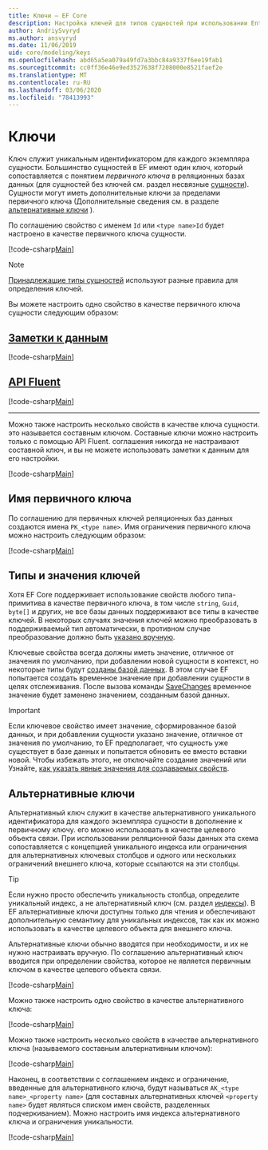 ```yaml
---
title: Ключи — EF Core
description: Настройка ключей для типов сущностей при использовании Entity Framework Core
author: AndriySvyryd
ms.author: ansvyryd
ms.date: 11/06/2019
uid: core/modeling/keys
ms.openlocfilehash: abd65a5ea079a49fd7a3bbc84a9337f6ee19fab1
ms.sourcegitcommit: cc0ff36e46e9ed3527638f7208000e8521faef2e
ms.translationtype: MT
ms.contentlocale: ru-RU
ms.lasthandoff: 03/06/2020
ms.locfileid: "78413993"
---
```

# <a name="keys"></a>Ключи

Ключ служит уникальным идентификатором для каждого экземпляра сущности. Большинство сущностей в EF имеют один ключ, который сопоставляется с понятием *первичного ключа* в реляционных базах данных (для сущностей без ключей см. раздел несвязные [сущности](xref:core/modeling/keyless-entity-types)). Сущности могут иметь дополнительные ключи за пределами первичного ключа (Дополнительные сведения см. в разделе [альтернативные ключи](#alternate-keys) ).

По соглашению свойство с именем `Id` или `<type name>Id` будет настроено в качестве первичного ключа сущности.

[!code-csharp[Main](../../../samples/core/Modeling/Conventions/KeyId.cs?name=KeyId&highlight=3,11)]

> [!NOTE]
> [Принадлежащие типы сущностей](xref:core/modeling/owned-entities) используют разные правила для определения ключей.

Вы можете настроить одно свойство в качестве первичного ключа сущности следующим образом:

## <a name="data-annotations"></a>[Заметки к данным](#tab/data-annotations)

[!code-csharp[Main](../../../samples/core/Modeling/DataAnnotations/KeySingle.cs?name=KeySingle&highlight=3)]

## <a name="fluent-api"></a>[API Fluent](#tab/fluent-api)

[!code-csharp[Main](../../../samples/core/Modeling/FluentAPI/KeySingle.cs?name=KeySingle&highlight=4)]

***

Можно также настроить несколько свойств в качестве ключа сущности. это называется составным ключом. Составные ключи можно настроить только с помощью API Fluent. соглашения никогда не настраивают составной ключ, и вы не можете использовать заметки к данным для его настройки.

[!code-csharp[Main](../../../samples/core/Modeling/FluentAPI/KeyComposite.cs?name=KeyComposite&highlight=4)]

## <a name="primary-key-name"></a>Имя первичного ключа

По соглашению для первичных ключей реляционных баз данных создаются имена `PK_<type name>`. Имя ограничения первичного ключа можно настроить следующим образом:

[!code-csharp[Main](../../../samples/core/Modeling/FluentAPI/KeyName.cs?name=KeyName&highlight=5)]

## <a name="key-types-and-values"></a>Типы и значения ключей

Хотя EF Core поддерживает использование свойств любого типа-примитива в качестве первичного ключа, в том числе `string`, `Guid`, `byte[]` и других, не все базы данных поддерживают все типы в качестве ключей. В некоторых случаях значения ключей можно преобразовать в поддерживаемый тип автоматически, в противном случае преобразование должно быть [указано вручную](xref:core/modeling/value-conversions).

Ключевые свойства всегда должны иметь значение, отличное от значения по умолчанию, при добавлении новой сущности в контекст, но некоторые типы будут [созданы базой данных](xref:core/modeling/generated-properties). В этом случае EF попытается создать временное значение при добавлении сущности в целях отслеживания. После вызова команды [SaveChanges](/dotnet/api/Microsoft.EntityFrameworkCore.DbContext.SaveChanges) временное значение будет заменено значением, созданным базой данных.

> [!Important]
> Если ключевое свойство имеет значение, сформированное базой данных, и при добавлении сущности указано значение, отличное от значения по умолчанию, то EF предполагает, что сущность уже существует в базе данных и попытается обновить ее вместо вставки новой. Чтобы избежать этого, не отключайте создание значений или Узнайте, [как указать явные значения для создаваемых свойств](../saving/explicit-values-generated-properties.md).

## <a name="alternate-keys"></a>Альтернативные ключи

Альтернативный ключ служит в качестве альтернативного уникального идентификатора для каждого экземпляра сущности в дополнение к первичному ключу. его можно использовать в качестве целевого объекта связи. При использовании реляционной базы данных эта схема сопоставляется с концепцией уникального индекса или ограничения для альтернативных ключевых столбцов и одного или нескольких ограничений внешнего ключа, которые ссылаются на эти столбцы.

> [!TIP]
> Если нужно просто обеспечить уникальность столбца, определите уникальный индекс, а не альтернативный ключ (см. раздел [индексы](indexes.md)). В EF альтернативные ключи доступны только для чтения и обеспечивают дополнительную семантику для уникальных индексов, так как их можно использовать в качестве целевого объекта для внешнего ключа.

Альтернативные ключи обычно вводятся при необходимости, и их не нужно настраивать вручную. По соглашению альтернативный ключ вводится при определении свойства, которое не является первичным ключом в качестве целевого объекта связи.

[!code-csharp[Main](../../../samples/core/Modeling/Conventions/AlternateKey.cs?name=AlternateKey&highlight=12)]

Можно также настроить одно свойство в качестве альтернативного ключа:

[!code-csharp[Main](../../../samples/core/Modeling/FluentAPI/AlternateKeySingle.cs?name=AlternateKeySingle&highlight=4)]

Можно также настроить несколько свойств в качестве альтернативного ключа (называемого составным альтернативным ключом):

[!code-csharp[Main](../../../samples/core/Modeling/FluentAPI/AlternateKeyComposite.cs?name=AlternateKeyComposite&highlight=4)]

Наконец, в соответствии с соглашением индекс и ограничение, введенные для альтернативного ключа, будут называться `AK_<type name>_<property name>` (для составных альтернативных ключей `<property name>` будет являться списком имен свойств, разделенных подчеркиванием). Можно настроить имя индекса альтернативного ключа и ограничения уникальности.

[!code-csharp[Main](../../../samples/core/Modeling/FluentAPI/AlternateKeyName.cs?name=AlternateKeyName&highlight=5)]
